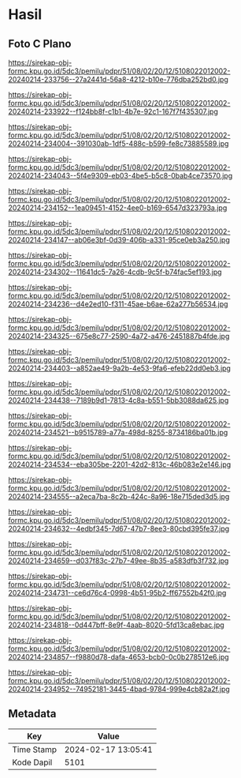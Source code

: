 # Hasil

## Foto C Plano

https://sirekap-obj-formc.kpu.go.id/5dc3/pemilu/pdpr/51/08/02/20/12/5108022012002-20240214-233756--27a2441d-56a8-4212-b10e-776dba252bd0.jpg

https://sirekap-obj-formc.kpu.go.id/5dc3/pemilu/pdpr/51/08/02/20/12/5108022012002-20240214-233922--f124bb8f-c1b1-4b7e-92c1-167f7f435307.jpg

https://sirekap-obj-formc.kpu.go.id/5dc3/pemilu/pdpr/51/08/02/20/12/5108022012002-20240214-234004--391030ab-1df5-488c-b599-fe8c73885589.jpg

https://sirekap-obj-formc.kpu.go.id/5dc3/pemilu/pdpr/51/08/02/20/12/5108022012002-20240214-234043--5f4e9309-eb03-4be5-b5c8-0bab4ce73570.jpg

https://sirekap-obj-formc.kpu.go.id/5dc3/pemilu/pdpr/51/08/02/20/12/5108022012002-20240214-234152--1ea09451-4152-4ee0-b169-6547d323793a.jpg

https://sirekap-obj-formc.kpu.go.id/5dc3/pemilu/pdpr/51/08/02/20/12/5108022012002-20240214-234147--ab06e3bf-0d39-406b-a331-95ce0eb3a250.jpg

https://sirekap-obj-formc.kpu.go.id/5dc3/pemilu/pdpr/51/08/02/20/12/5108022012002-20240214-234302--11641dc5-7a26-4cdb-9c5f-b74fac5ef193.jpg

https://sirekap-obj-formc.kpu.go.id/5dc3/pemilu/pdpr/51/08/02/20/12/5108022012002-20240214-234236--d4e2ed10-f311-45ae-b6ae-62a277b56534.jpg

https://sirekap-obj-formc.kpu.go.id/5dc3/pemilu/pdpr/51/08/02/20/12/5108022012002-20240214-234325--675e8c77-2590-4a72-a476-2451887b4fde.jpg

https://sirekap-obj-formc.kpu.go.id/5dc3/pemilu/pdpr/51/08/02/20/12/5108022012002-20240214-234403--a852ae49-9a2b-4e53-9fa6-efeb22dd0eb3.jpg

https://sirekap-obj-formc.kpu.go.id/5dc3/pemilu/pdpr/51/08/02/20/12/5108022012002-20240214-234438--7189b9d1-7813-4c8a-b551-5bb3088da625.jpg

https://sirekap-obj-formc.kpu.go.id/5dc3/pemilu/pdpr/51/08/02/20/12/5108022012002-20240214-234521--b9515789-a77a-498d-8255-8734186ba01b.jpg

https://sirekap-obj-formc.kpu.go.id/5dc3/pemilu/pdpr/51/08/02/20/12/5108022012002-20240214-234534--eba305be-2201-42d2-813c-46b083e2e146.jpg

https://sirekap-obj-formc.kpu.go.id/5dc3/pemilu/pdpr/51/08/02/20/12/5108022012002-20240214-234555--a2eca7ba-8c2b-424c-8a96-18e715ded3d5.jpg

https://sirekap-obj-formc.kpu.go.id/5dc3/pemilu/pdpr/51/08/02/20/12/5108022012002-20240214-234632--4edbf345-7d67-47b7-8ee3-80cbd395fe37.jpg

https://sirekap-obj-formc.kpu.go.id/5dc3/pemilu/pdpr/51/08/02/20/12/5108022012002-20240214-234659--d037f83c-27b7-49ee-8b35-a583dfb3f732.jpg

https://sirekap-obj-formc.kpu.go.id/5dc3/pemilu/pdpr/51/08/02/20/12/5108022012002-20240214-234731--ce6d76c4-0998-4b51-95b2-ff67552b42f0.jpg

https://sirekap-obj-formc.kpu.go.id/5dc3/pemilu/pdpr/51/08/02/20/12/5108022012002-20240214-234818--0d447bff-8e9f-4aab-8020-5fd13ca8ebac.jpg

https://sirekap-obj-formc.kpu.go.id/5dc3/pemilu/pdpr/51/08/02/20/12/5108022012002-20240214-234857--f9880d78-dafa-4653-bcb0-0c0b278512e6.jpg

https://sirekap-obj-formc.kpu.go.id/5dc3/pemilu/pdpr/51/08/02/20/12/5108022012002-20240214-234952--74952181-3445-4bad-9784-999e4cb82a2f.jpg


## Metadata

| Key        | Value               |
| ---------- | ------------------- |
| Time Stamp | 2024-02-17 13:05:41 |
| Kode Dapil | 5101                |



